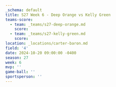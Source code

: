```yaml
---
_schema: default
title: S27 Week 6 - Deep Orange vs Kelly Green
teams-score:
  - team: _teams/s27-deep-orange.md
    score:
  - team: _teams/s27-kelly-green.md
    score:
location: _locations/carter-baron.md
field: '4'
date: 2024-10-20 09:00:00 -0400
season: 27
week: 6
mvp: ''
game-ball: ''
sportsperson: ''
---
```

